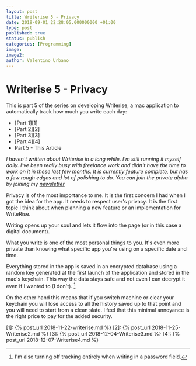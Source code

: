 ```yaml
---
layout: post
title: Writerise 5 - Privacy
date: 2019-09-01 22:28:05.000000000 +01:00
type: post
published: true
status: publish
categories: [Programming]
image:
image2:
author: Valentino Urbano
---
```


# Writerise 5 - Privacy

This is part 5 of the series on developing Writerise, a mac application to automatically track how much you write each day:

- [Part 1][1]
- [Part 2][2]
- [Part 3][3]
- [Part 4][4]
- Part 5 - This Article

_I haven't written about Writerise in a long while. I'm still running it myself daily. I've been really busy with freelance work and didn't have the time to work on it in these last few months. It is currently feature complete, but has a few rough edges and lot of polishing to do. You can join the private alpha by joining my [newsletter][6]_

Privacy is of the most importance to me. It is the first concern I had when I got the idea for the app. It needs to respect user's privacy. It is the first topic I think about when planning a new feature or an implementation for WriteRise.

Writing opens up your soul and lets it flow into the page (or in this case a digital document).

What you write is one of the most personal things to you. It's even more private than knowing what specific app you're using on a specific date and time.

<!-- That's why WriteRise never stores or reads anything you write. Just counts every character and word. To do that it needs to check if a character is a space or a new line. In the future i might add word tracking to know which words you used the most for each application, but if I do privacy will be the topmost concern and everything will be encrypted and kept on device only.  -->

<!-- Months ago I was thinking about having a server component with anynomized data, but due to privacy concerns I decided against it.
I'm using a server components for anynomized statistics about word count (more on it later). The server never tracks your activity. Everything is anonymized and sanitized. You can't from a word get back to who wrote it. -->

Everything stored in the app is saved in an encrypted database using a random key generated at the first launch of the application and stored in the mac's keychain. This way the data stays safe and not even I can decrypt it even if I wanted to (I don't). [^1]

On the other hand this means that if you switch machine or clear your keychain you will lose access to all the history saved up to that point and you will need to start from a clean slate. I feel that this minimal annoyance is the right price to pay for the added security.

[^1]: I'm also turning off tracking entirely when writing in a password field.

[6]: /newsletter

[1]: {% post_url 2018-11-22-writerise.md %}
[2]: {% post_url 2018-11-25-Writerise2.md %}
[3]: {% post_url 2018-12-04-Writerise3.md %}
[4]: {% post_url 2018-12-07-Writerise4.md %}
